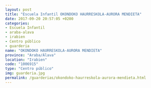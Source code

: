 ```yaml
---
layout: post
title: "Escuela Infantil OKONDOKO HAURRESKOLA-AURORA MENDIETA"
date: 2017-09-20 20:57:05 +0200
categories:
- Escuela Infantil
- araba-alava
- irabien
- Centro público
- guarderia
name: "OKONDOKO HAURRESKOLA-AURORA MENDIETA"
province: "Araba/Álava"
location: "Irabien"
code: "1006915"
type: "Centro público"
img: guarderia.jpg
permalink: /guarderias/okondoko-haurreskola-aurora-mendieta.html
---
```

